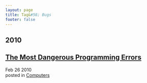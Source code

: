 ```yaml
---
layout: page
title: Tag&#58; Bugs
footer: false
---
```


<div id="blog-archives" class="category">
<h2>2010</h2>

<article>
<h1><a href="/2010/02/26/the-most-dangerous-programming-errors/index.html">The Most Dangerous Programming Errors</a></h1>
<time datetime="2010-02-26T00:00:00-06:00" pubdate><span class='month'>Feb</span> <span class='day'>26</span> <span class='year'>2010</span></time>
<footer>
<span class="categories">posted in 
<a href='/categories/computers/'>Computers</a></span>
</footer>
</article>
</div>
